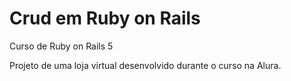 # Crud em Ruby on Rails

Curso de Ruby on Rails 5

Projeto de uma loja virtual desenvolvido durante o curso na Alura.
